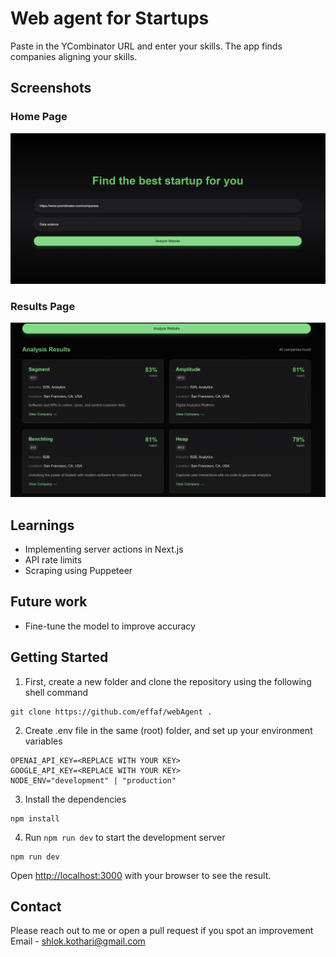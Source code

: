 # Web agent for Startups

Paste in the YCombinator URL and enter your skills. The app finds companies aligning your skills.

## Screenshots

### Home Page
![Home Page](/public/user-input.png)

### Results Page
![Results Page](/public/results.png)

## Learnings 
- Implementing server actions in Next.js
- API rate limits
- Scraping using Puppeteer

## Future work
- Fine-tune the model to improve accuracy

## Getting Started

1. First, create a new folder and clone the repository using the following shell command
```
git clone https://github.com/effaf/webAgent .
```
2. Create .env file in the same (root) folder, and set up your environment variables
```
OPENAI_API_KEY=<REPLACE WITH YOUR KEY>
GOOGLE_API_KEY=<REPLACE WITH YOUR KEY>
NODE_ENV="development" | "production"
```
3. Install the dependencies
```
npm install
```

4. Run `npm run dev` to start the development server
```
npm run dev
```

Open [http://localhost:3000](http://localhost:3000) with your browser to see the result.

## Contact
Please reach out to me or open a pull request if you spot an improvement <br/>
Email - shlok.kothari@gmail.com